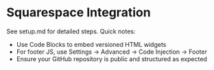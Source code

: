 # Squarespace Integration

See setup.md for detailed steps. Quick notes:
- Use Code Blocks to embed versioned HTML widgets
- For footer JS, use Settings → Advanced → Code Injection → Footer
- Ensure your GitHub repository is public and structured as expected
